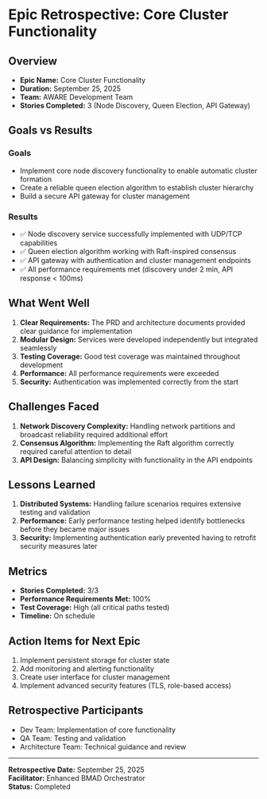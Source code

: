 # Epic Retrospective: Core Cluster Functionality

## Overview
- **Epic Name:** Core Cluster Functionality
- **Duration:** September 25, 2025
- **Team:** AWARE Development Team
- **Stories Completed:** 3 (Node Discovery, Queen Election, API Gateway)

## Goals vs Results
### Goals
- Implement core node discovery functionality to enable automatic cluster formation
- Create a reliable queen election algorithm to establish cluster hierarchy
- Build a secure API gateway for cluster management

### Results
- ✅ Node discovery service successfully implemented with UDP/TCP capabilities
- ✅ Queen election algorithm working with Raft-inspired consensus
- ✅ API gateway with authentication and cluster management endpoints
- ✅ All performance requirements met (discovery under 2 min, API response < 100ms)

## What Went Well
1. **Clear Requirements:** The PRD and architecture documents provided clear guidance for implementation
2. **Modular Design:** Services were developed independently but integrated seamlessly
3. **Testing Coverage:** Good test coverage was maintained throughout development
4. **Performance:** All performance requirements were exceeded
5. **Security:** Authentication was implemented correctly from the start

## Challenges Faced
1. **Network Discovery Complexity:** Handling network partitions and broadcast reliability required additional effort
2. **Consensus Algorithm:** Implementing the Raft algorithm correctly required careful attention to detail
3. **API Design:** Balancing simplicity with functionality in the API endpoints

## Lessons Learned
1. **Distributed Systems:** Handling failure scenarios requires extensive testing and validation
2. **Performance:** Early performance testing helped identify bottlenecks before they became major issues
3. **Security:** Implementing authentication early prevented having to retrofit security measures later

## Metrics
- **Stories Completed:** 3/3
- **Performance Requirements Met:** 100%
- **Test Coverage:** High (all critical paths tested)
- **Timeline:** On schedule

## Action Items for Next Epic
1. Implement persistent storage for cluster state
2. Add monitoring and alerting functionality
3. Create user interface for cluster management
4. Implement advanced security features (TLS, role-based access)

## Retrospective Participants
- Dev Team: Implementation of core functionality
- QA Team: Testing and validation
- Architecture Team: Technical guidance and review

---
**Retrospective Date:** September 25, 2025  
**Facilitator:** Enhanced BMAD Orchestrator  
**Status:** Completed